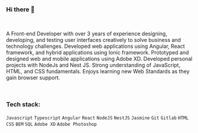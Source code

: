 ### Hi there 👋

<!--
**brianmuturi2/brianmuturi2** is a ✨ _special_ ✨ repository because its `README.md` (this file) appears on your GitHub profile.

Here are some ideas to get you started:

- 🔭 I’m currently working on ...
- 🌱 I’m currently learning ...
- 👯 I’m looking to collaborate on ...
- 🤔 I’m looking for help with ...
- 💬 Ask me about ...
- 📫 How to reach me: ...
- 😄 Pronouns: ...
- ⚡ Fun fact: ...
-->

<br />

<!--<p><img align="right" src="https://github.com/brianmuturi2/brianmuturi2/blob/main/profile-animation.gif" alt="profile-animation" width="200"/></p>-->
<p align="left">A Front-end Developer with over 3 years of experience designing, developing, and testing user interfaces creatively to solve business and technology challenges.
Developed web applications using Angular, React framework, and hybrid applications using Ionic framework. Prototyped and designed web and mobile applications using Adobe XD. Developed personal projects with NodeJs and Nest JS. Strong understanding of JavaScript, HTML, and CSS fundamentals.
Enjoys learning new Web Standards as they gain browser support.</p>

<br />

<h3 align="left">Tech stack:</h3>


`Javascript` `Typescript` `Angular` `React` `NodeJS` `NestJS` `Jasmine` `Git` `Gitlab` `HTML` `CSS` `BEM` `SQL` `Adobe XD` `Adobe Photoshop`
